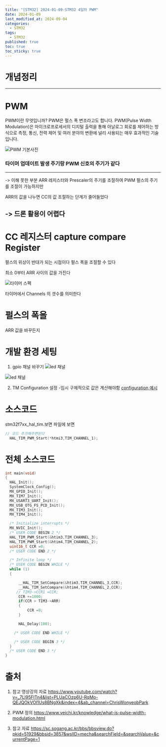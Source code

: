 ```yaml
---
title: "[STM32] 2024-01-09-STM32 4일차 PWM"
date: 2024-01-09
last_modified_at: 2024-09-04
categories:
  - STM32
tags:
  - STM32
published: true
toc: true
toc_sticky: true
---
```


# 개념정리
-------------------

# PWM 
PWM이란 무엇입니까? PWM은 펄스 폭 변조라고도 합니다. PWM(Pulse Width Modulation)은 마이크로프로세서의 디지털 출력을 통해 아날로그 회로를 제어하는 ​​방식으로 측정, 통신, 전력 제어 및 여러 분야의 변환에 널리 사용되는 매우 효과적인 기술입니다.

![PWM 기본사진](/assets/img/Stm32/PWM%EC%A3%BC%EA%B8%B0.png)


### 타이머 업데이트 발생 주기랑 PWM 신호의 주기가 같다

----
-> 이해 못한 부분
ARR 레지스터와 Prescaler의 주기를 조절하여 PWM 펄스의 주기를 조절이 가능하지만

ARR의 값을 나누면 CC의 값 조절하는 단계가 줄어들었다

-> 드론 활용이 어렵다
----

# CC 레지스터 capture compare Register
 펄스의 위상이 반대가 되는 시점이다
 펄스 폭을 조절할 수 있다

 최소 0부터 ARR 사이의 값을 가진다


![타이머 스펙](/assets/img/Stm32/timer%20%EC%8A%A4%ED%8E%99.png)

타이머에서 Channels 의 갯수를 의미한다


# 펄스의 폭을 
ARR 값을 바꾸든지





# 개발 환경 세팅

1. gpio 채널 바꾸기
![led 채널 ](/assets/img/Stm32/LED%20%ED%95%80%EC%A0%95%EB%B3%B4.png)

![led 채널 ](/assets/img/Stm32/%ED%83%80%EC%9D%B4%EB%A8%B8%20%EC%84%A4%EC%A0%95_2.png)

2. TM Configuration 설정
-임시 구체적으로 값은 계산해야함
[configuration 예시](/assets/img/Stm32/4-1.png)


# 소스코드
stm32f7xx_hal_tim.보면 파일에 보면
```c 
// 코드 추가해주면된다
  HAL_TIM_PWM_Start(*htmi3,TIM_CHANNEL_1);
```

# 전체 소스코드
```c
int main(void)
{
  HAL_Init();
  SystemClock_Config();
  MX_GPIO_Init();
  MX_TIM7_Init();
  MX_USART3_UART_Init();
  MX_USB_OTG_FS_PCD_Init();
  MX_TIM3_Init();
  MX_TIM4_Init();

  /* Initialize interrupts */
  MX_NVIC_Init();
  /* USER CODE BEGIN 2 */
  HAL_TIM_PWM_Start(&htim3,TIM_CHANNEL_3);
  HAL_TIM_PWM_Start(&htim4,TIM_CHANNEL_2);
  uint16_t CCR =0;
  /* USER CODE END 2 */

  /* Infinite loop */
  /* USER CODE BEGIN WHILE */
  while (1)
  {

	  __HAL_TIM_SetCompare(&htim3,TIM_CHANNEL_3,CCR);
	  __HAL_TIM_SetCompare(&htim4,TIM_CHANNEL_2,CCR);
	 // TIM3->CCR1 =CCR;
	  CCR +=1000;
	  if(CCR > TIM3->ARR)
	  {
		  CCR =0;
	  }

	  HAL_Delay(100);

    /* USER CODE END WHILE */

    /* USER CODE BEGIN 3 */
  }
  /* USER CODE END 3 */
}
```


# 출처
1. 참고 영상강의 자료
https://www.youtube.com/watch?v=_7Ll95FITn4&list=PLUaCOzp6U-RqMo-QEJQOkVOl1Us8BNgXk&index=4&ab_channel=ChrisWonyeobPark


2. PWM 정의
https://www.veichi.kr/knowledge/what-is-pulse-width-modulation.html

3. 참고 자료
https://sc.sogang.ac.kr/bbs/bbsview.do?pkid=51929&bbsid=3857&wslID=mecha&searchField=&searchValue=&currentPage=1



